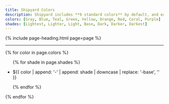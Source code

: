 ```yaml
---
title: Shipyard Colors
description: Shipyard includes **9 standard colors** by default, and each color can be accessed with the corresponding CSS utility class `.color-shade` or by using the SASS variable `$color-shade` in your SASS files.
colors: [Gray, Blue, Teal, Green, Yellow, Orange, Red, Coral, Purple]
shades: [Lightest, Lighter, Light, Base, Dark, Darker, Darkest]
---
```


{% include page-heading.html page=page %}

<hr />

{% for color in page.colors %}
  <ul class="shade-list margin-bottom-xxl">
    {% for shade in page.shades %}
      <li class="shade-item shade-{{ shade | downcase }}">
        <div class="shade-box box bg-{{ color | append: '-' | append: shade | downcase | replace: '-base', '' }} shade-{{ shade | downcase | replace: 'er', '' | replace: 'est', '' }}">
          <div class="shade-color text-xxl bold bg-{{ color | append: '-' | append: shade | downcase | replace: '-base', '' }}"></div>
          <p class="shade-text text-sm medium {{ color | append: '-' | append: shade | downcase | replace: '-base', '' }}">
            ${{ color | append: '-' | append: shade | downcase | replace: '-base', '' }}
          </p>
        </div>
      </li>
    {% endfor %}
  </ul>
{% endfor %}

<script type="text/javascript">
  $.fn.backgroundColorHex = function(){
    let rgb = this.css('background-color');
    if (rgb.match(/rgba/)) return '#';
    let hex = rgb.substr(4, rgb.indexOf(')') - 4).split(',').map(
                (color) => String('0' + parseInt(color).toString(16)).slice(-2)
              ).join('');
    return `#${hex}`;
  };

  $(document).ready(function(){
    $('.shade-color').each(function(index, shade){
      $(shade).html($(shade).backgroundColorHex());
    });
  });
</script>
